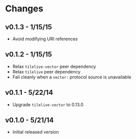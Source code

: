# Changes

## v0.1.3 - 1/15/15

* Avoid modifying URI references

## v0.1.2 - 1/15/15

* Relax `tilelive-vector` peer dependency
* Relax `tilelive` peer dependency
* Fail cleanly when a `vector:` protocol source is unavailable

## v0.1.1 - 5/22/14

* Upgrade `tilelive-vector` to 0.13.0

## v0.1.0 - 5/21/14

* Initial released version
